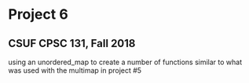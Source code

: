 # Project 6
## CSUF CPSC 131, Fall 2018

using an unordered_map to create a number of functions similar to what was used with the multimap in project #5
